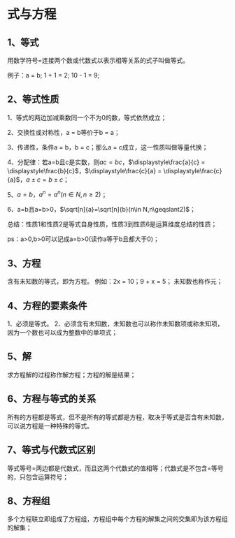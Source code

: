 # 式与方程

## 1、等式
用数学符号=连接两个数或代数式以表示相等关系的式子叫做等式。

例子：a = b; 1 + 1 = 2; 10 - 1 = 9;
 
## 2、等式性质
1、等式的两边加减乘数同一个不为0的数，等式依然成立；

2、交换性或对称性，a = b等价于b = a；

3、传递性，条件a = b，b = c；那么a = c成立，这一性质叫做等量代换；

4、分配律：若a=b且c是实数，则$ac = bc$，$\displaystyle\frac{a}{c} = \displaystyle\frac{b}{c}$，$\displaystyle\frac{c}{a} = \displaystyle\frac{c}{a}$，$a\pm c = b\pm c$；

5、$a=b，a^n=a^n(n\in N,n\geqslant2)$；

6、a=b且a=b>0，$\sqrt[n]{a}=\sqrt[n]{b}(n\in N,n\geqslant2)$；

总结：性质1和性质2是等式自身性质，性质3到性质6是运算维度总结的性质；

ps：a>0,b>0可以记成a=b>0(读作a等于b且都大于0)；

## 3、方程
含有未知数的等式，即为方程。
例如：2x = 10；9 + x = 5；
未知数也称作元；
 
## 4、方程的要素条件
1、必须是等式。
2、必须含有未知数，未知数也可以称作未知数项或称未知项，因为一个数也可以成为整数中的单项式；
 
## 5、解
求方程解的过程称作解方程；方程的解是结果；
 
## 6、方程与等式的关系
所有的方程都是等式，但不是所有的等式都是方程，取决于等式是否含有未知数，可以说方程是一种特殊的等式。

## 7、等式与代数式区别
等式等号=两边都是代数式，而且这两个代数式的值相等；代数式是不包含=等号的，只包含运算符号；


## 8、方程组
多个方程联立即组成了方程组，方程组中每个方程的解集之间的交集即为该方程组的解集；
